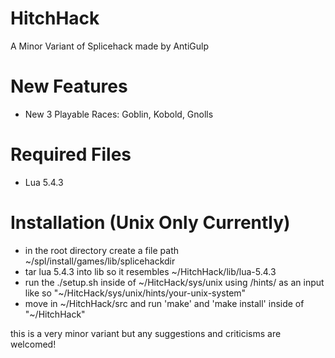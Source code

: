 # HitchHack
A Minor Variant of Splicehack made by AntiGulp

# New Features
- New 3 Playable Races: Goblin, Kobold, Gnolls

# Required Files
* Lua 5.4.3

# Installation (Unix Only Currently)
- in the root directory create a file path ~/spl/install/games/lib/splicehackdir
- tar lua 5.4.3 into lib so it resembles ~/HitchHack/lib/lua-5.4.3
- run the ./setup.sh inside of ~/HitcHack/sys/unix using /hints/ as an input like so "~/HitcHack/sys/unix/hints/your-unix-system"
- move in ~/HitchHack/src and run 'make' and 'make install' inside of "~/HitchHack"

this is a very minor variant but any suggestions and criticisms are welcomed! 
